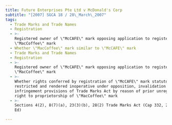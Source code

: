 ```yaml
---
title: Future Enterprises Pte Ltd v McDonald's Corp
subtitle: "[2007] SGCA 18 / 28\_March\_2007"
tags:
  - Trade Marks and Trade Names
  - Registration
  - >-
    Registered owner of \"McCAFE\" mark opposing application to register
    \"MacCoffee\" mark
  - Whether \"MacCoffee\" mark similar to \"McCAFE\" mark
  - Trade Marks and Trade Names
  - Registration
  - >-
    Registered owner of \"McCAFE\" mark opposing application to register
    \"MacCoffee\" mark
  - >-
    Whether rights conferred by registration of \"McCAFE\" mark statutorily
    restricted and rendered inoperative under opposition, invalidation and
    infringement provisions of Trade Marks Act by reason of prior unregistered
    right to proprietorship of \"MacCoffee\" mark
  - >-
    Sections 4(2), 8(7)(a), 23(3)(b), 28(2) Trade Marks Act (Cap 332, 2005 Rev
    Ed)

---
```


